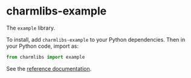 # charmlibs-example

The `example` library.

To install, add `charmlibs-example` to your Python dependencies. Then in your Python code, import as:

```py
from charmlibs import example
```

See the [reference documentation](https://documentation.ubuntu.com/charmlibs/reference/charmlibs/example).
